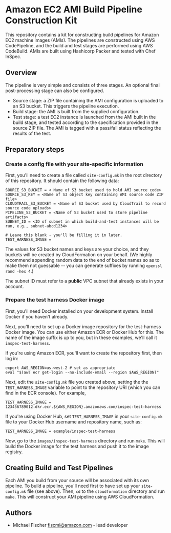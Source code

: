 # Amazon EC2 AMI Build Pipeline Construction Kit

This repository contains a kit for constructing build pipelines for
Amazon EC2 machine images (AMIs).  The pipelines are constructed using
AWS CodePipeline, and the build and test stages are performed using
AWS CodeBuild.  AMIs are built using Hashicorp Packer and tested with
Chef InSpec.

## Overview

The pipeline is very simple and consists of three stages.  An optional final
post-processing stage can also be configured.

* Source stage: a ZIP file containing the AMI configuration is uploaded to an S3
  bucket.  This triggers the pipeline execution.
* Build stage: the AMI is built from the supplied configuration.
* Test stage: a test EC2 instance is launched from the AMI built in the build
  stage, and  tested according to the specification provided in the source ZIP
  file.  The AMI is tagged with a pass/fail status reflecting the results of the
  test.

## Preparatory steps

### Create a config file with your site-specific information

First, you'll need to create a file called `site-config.mk` in the root directory
of this repository.  It should contain the following data:

```
SOURCE_S3_BUCKET = < Name of S3 bucket used to hold AMI source code>
SOURCE_S3_KEY = <Name of S3 object key containing AMI source code ZIP file>
CLOUDTRAIL_S3_BUCKET = <Name of S3 bucket used by CloudTrail to record source code uploads>
PIPELINE_S3_BUCKET = <Name of S3 bucket used to store pipeline artifacts>
SUBNET_ID = <ID of subnet in which build-and-test instances will be run, e.g., subnet-abcd1234>

# Leave this blank - you'll be filling it in later.
TEST_HARNESS_IMAGE =
```

The values for S3 bucket names and keys are your choice, and they buckets will be created
by CloudFormation on your behalf.  (We highly recommend appending random data to
the end of bucket names so as to make them not guessable -- you can generate
suffixes by running `openssl rand -hex 4`.)

The subnet ID must refer to a **public** VPC subnet that already exists in your account.

### Prepare the test harness Docker image

First, you'll need Docker installed on your development system.  Install Docker
if you haven't already.

Next, you'll need to set up a Docker image repository for the test-harness
Docker image.  You can use either Amazon ECR or Docker Hub for this.  The name
of the image suffix is up to you, but in these examples, we'll call it
`inspec-test-harness`.

If you're using Amazon ECR, you'll want to create the repository first, then log in:

```
export AWS_REGION=us-west-2 # set as appropriate
eval "$(aws ecr get-login --no-include-email --region $AWS_REGION)"
```

Next, edit the `site-config.mk` file you created above, setting the the
`TEST_HARNESS_IMAGE`  variable to point to the repository URI (which you can find
in the ECR console).  For example,

```
TEST_HARNESS_IMAGE = 123456789012.dkr.ecr.${AWS_REGION}.amazonaws.com/inspec-test-harness
```

If you're using Docker Hub, set `TEST_HARNESS_IMAGE` in your `site-config.mk`
file to your Docker Hub username and repository name, such as:

```
TEST_HARNESS_IMAGE = example/inspec-test-harness
```

Now, go to the `images/inspec-test-harness` directory and run `make`.  This will build
the Docker image for the test harness and push it to the image registry.

## Creating Build and Test Pipelines

Each AMI you build from your source will be associated with its own pipeline.  To build a pipeline, you'll need first to have set up your `site-config.mk` file (see above).  Then,
`cd` to the `cloudformation` directory and run `make`.  This will construct your AMI pipeline using AWS CloudFormation.



Authors
-------

* Michael Fischer <fiscmi@amazon.com> - lead developer
